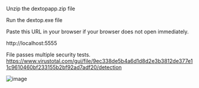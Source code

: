 Unzip the dextopapp.zip file

Run the dextop.exe file

Paste this URL in your browser
if your browser does not open immediately.

http://localhost:5555

File passes multiple security tests.
https://www.virustotal.com/gui/file/9ec338de5b4a6d1d8d2e3b3812de377e11c9610460bf233155b2bf92ad7adf20/detection


![image](https://github.com/user-attachments/assets/6a187b4a-223e-47f9-a1bb-e2aa0a66c1d9)
